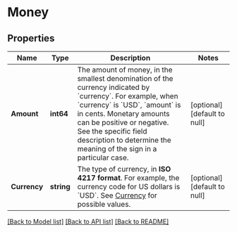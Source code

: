 # Money

## Properties
Name | Type | Description | Notes
------------ | ------------- | ------------- | -------------
**Amount** | **int64** | The amount of money, in the smallest denomination of the currency indicated by &#x60;currency&#x60;. For example, when &#x60;currency&#x60; is &#x60;USD&#x60;, &#x60;amount&#x60; is in cents. Monetary amounts can be positive or negative. See the specific field description to determine the meaning of the sign in a particular case. | [optional] [default to null]
**Currency** | **string** | The type of currency, in __ISO 4217 format__. For example, the currency code for US dollars is &#x60;USD&#x60;.  See [Currency](https://developer.squareup.com/reference/square_2024-07-17/enums/Currency) for possible values. | [optional] [default to null]

[[Back to Model list]](../README.md#documentation-for-models) [[Back to API list]](../README.md#documentation-for-api-endpoints) [[Back to README]](../README.md)

